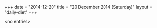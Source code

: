 +++
date = "2014-12-20"
title = "20 December 2014 (Saturday)"
layout = "daily-diet"
+++


\<no entries\>
